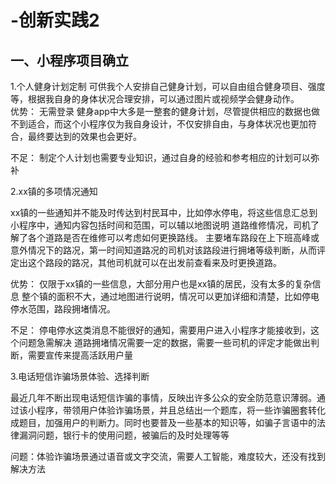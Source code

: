 # -创新实践2

## 一、小程序项目确立

1.个人健身计划定制
  可供我个人安排自己健身计划，可以自由组合健身项目、强度等，根据我自身的身体状况合理安排，可以通过图片或视频学会健身动作。   
  优势：
  无需登录
  健身app中大多是一整套的健身计划，尽管提供相应的数据也做不到适合，而这个小程序仅为我自身设计，不仅安排自由，与身体状况也更加符合，最终要达到的效果也会更好。   
  
  不足：
  制定个人计划也需要专业知识，通过自身的经验和参考相应的计划可以弥补
  
  
2.xx镇的多项情况通知

   xx镇的一些通知并不能及时传达到村民耳中，比如停水停电，将这些信息汇总到小程序中，通知内容包括时间和范围，可以辅以地图说明
   道路维修情况，司机了解了各个道路是否在维修可以考虑如何更换路线。
   主要堵车路段在上下班高峰或意外情况下的路况，第一时间知道路况的司机对该路段进行拥堵等级判断，从而评定出这个路段的路况，其他司机就可以在出发前查看来及时更换道路。

  优势：
  仅限于xx镇的一些信息，大部分用户也是xx镇的居民，没有太多的复杂信息
  整个镇的面积不大，通过地图进行说明，情况可以更加详细和清楚，比如停电停水范围，路段拥堵情况。
  
  不足：
  停电停水这类消息不能很好的通知，需要用户进入小程序才能接收到，这个问题急需解决
  道路拥堵情况需要一定的数据，需要一些司机的评定才能做出判断，需要宣传来提高活跃用户量
  
  
  3.电话短信诈骗场景体验、选择判断
   
   最近几年不断出现电话短信诈骗的事情，反映出许多公众的安全防范意识薄弱。通过该小程序，带领用户体验诈骗场景，并且总结出一个题库，将一些诈骗圈套转化成题目，加强用户的判断力。同时也要普及一些基本的知识等，如骗子言语中的法律漏洞问题，银行卡的使用问题，被骗后的及时处理等等
    
   问题：体验诈骗场景通过语音或文字交流，需要人工智能，难度较大，还没有找到解决方法
    
    
    
    
    
    
    
    
